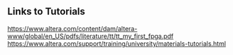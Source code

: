 ## Links to Tutorials
https://www.altera.com/content/dam/altera-www/global/en_US/pdfs/literature/tt/tt_my_first_fpga.pdf
https://www.altera.com/support/training/university/materials-tutorials.html
